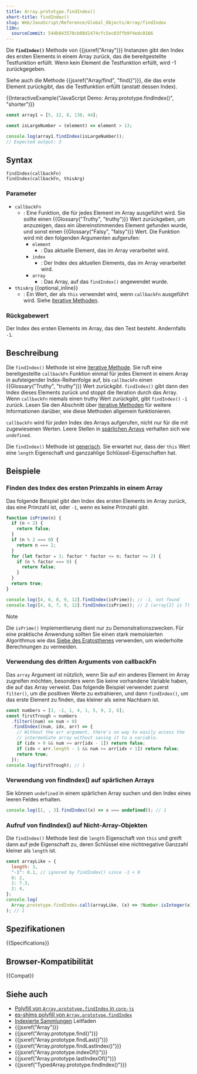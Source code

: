 ```yaml
---
title: Array.prototype.findIndex()
short-title: findIndex()
slug: Web/JavaScript/Reference/Global_Objects/Array/findIndex
l10n:
  sourceCommit: 544b843570cb08d1474cfc5ec03ffb9f4edc0166
---
```


Die **`findIndex()`** Methode von {{jsxref("Array")}} Instanzen gibt den Index des ersten Elements in einem Array zurück, das die bereitgestellte Testfunktion erfüllt. Wenn kein Element die Testfunktion erfüllt, wird -1 zurückgegeben.

Siehe auch die Methode {{jsxref("Array/find", "find()")}}, die das erste Element zurückgibt, das die Testfunktion erfüllt (anstatt dessen Index).

{{InteractiveExample("JavaScript Demo: Array.prototype.findIndex()", "shorter")}}

```js interactive-example
const array1 = [5, 12, 8, 130, 44];

const isLargeNumber = (element) => element > 13;

console.log(array1.findIndex(isLargeNumber));
// Expected output: 3
```

## Syntax

```js-nolint
findIndex(callbackFn)
findIndex(callbackFn, thisArg)
```

### Parameter

- `callbackFn`
  - : Eine Funktion, die für jedes Element im Array ausgeführt wird. Sie sollte einen {{Glossary("Truthy", "truthy")}} Wert zurückgeben, um anzuzeigen, dass ein übereinstimmendes Element gefunden wurde, und sonst einen {{Glossary("Falsy", "falsy")}} Wert. Die Funktion wird mit den folgenden Argumenten aufgerufen:
    - `element`
      - : Das aktuelle Element, das im Array verarbeitet wird.
    - `index`
      - : Der Index des aktuellen Elements, das im Array verarbeitet wird.
    - `array`
      - : Das Array, auf das `findIndex()` angewendet wurde.
- `thisArg` {{optional_inline}}
  - : Ein Wert, der als `this` verwendet wird, wenn `callbackFn` ausgeführt wird. Siehe [iterative Methoden](/de/docs/Web/JavaScript/Reference/Global_Objects/Array#iterative_methods).

### Rückgabewert

Der Index des ersten Elements im Array, das den Test besteht. Andernfalls `-1`.

## Beschreibung

Die `findIndex()` Methode ist eine [iterative Methode](/de/docs/Web/JavaScript/Reference/Global_Objects/Array#iterative_methods). Sie ruft eine bereitgestellte `callbackFn` Funktion einmal für jedes Element in einem Array in aufsteigender Index-Reihenfolge auf, bis `callbackFn` einen {{Glossary("Truthy", "truthy")}} Wert zurückgibt. `findIndex()` gibt dann den Index dieses Elements zurück und stoppt die Iteration durch das Array. Wenn `callbackFn` niemals einen truthy Wert zurückgibt, gibt `findIndex()` `-1` zurück. Lesen Sie den Abschnitt über [iterative Methoden](/de/docs/Web/JavaScript/Reference/Global_Objects/Array#iterative_methods) für weitere Informationen darüber, wie diese Methoden allgemein funktionieren.

`callbackFn` wird für _jeden_ Index des Arrays aufgerufen, nicht nur für die mit zugewiesenen Werten. Leere Stellen in [spärlichen Arrays](/de/docs/Web/JavaScript/Guide/Indexed_collections#sparse_arrays) verhalten sich wie `undefined`.

Die `findIndex()` Methode ist [generisch](/de/docs/Web/JavaScript/Reference/Global_Objects/Array#generic_array_methods). Sie erwartet nur, dass der `this` Wert eine `length` Eigenschaft und ganzzahlige Schlüssel-Eigenschaften hat.

## Beispiele

### Finden des Index des ersten Primzahls in einem Array

Das folgende Beispiel gibt den Index des ersten Elements im Array zurück, das eine Primzahl ist, oder `-1`, wenn es keine Primzahl gibt.

```js
function isPrime(n) {
  if (n < 2) {
    return false;
  }
  if (n % 2 === 0) {
    return n === 2;
  }
  for (let factor = 3; factor * factor <= n; factor += 2) {
    if (n % factor === 0) {
      return false;
    }
  }
  return true;
}

console.log([4, 6, 8, 9, 12].findIndex(isPrime)); // -1, not found
console.log([4, 6, 7, 9, 12].findIndex(isPrime)); // 2 (array[2] is 7)
```

> [!NOTE]
> Die `isPrime()` Implementierung dient nur zu Demonstrationszwecken. Für eine praktische Anwendung sollten Sie einen stark memoisierten Algorithmus wie das [Siebe des Eratosthenes](https://de.wikipedia.org/wiki/Sieb_des_Eratosthenes) verwenden, um wiederholte Berechnungen zu vermeiden.

### Verwendung des dritten Arguments von callbackFn

Das `array` Argument ist nützlich, wenn Sie auf ein anderes Element im Array zugreifen möchten, besonders wenn Sie keine vorhandene Variable haben, die auf das Array verweist. Das folgende Beispiel verwendet zuerst `filter()`, um die positiven Werte zu extrahieren, und dann `findIndex()`, um das erste Element zu finden, das kleiner als seine Nachbarn ist.

```js
const numbers = [3, -1, 1, 4, 1, 5, 9, 2, 6];
const firstTrough = numbers
  .filter((num) => num > 0)
  .findIndex((num, idx, arr) => {
    // Without the arr argument, there's no way to easily access the
    // intermediate array without saving it to a variable.
    if (idx > 0 && num >= arr[idx - 1]) return false;
    if (idx < arr.length - 1 && num >= arr[idx + 1]) return false;
    return true;
  });
console.log(firstTrough); // 1
```

### Verwendung von findIndex() auf spärlichen Arrays

Sie können `undefined` in einem spärlichen Array suchen und den Index eines leeren Feldes erhalten.

```js
console.log([1, , 3].findIndex((x) => x === undefined)); // 1
```

### Aufruf von findIndex() auf Nicht-Array-Objekten

Die `findIndex()` Methode liest die `length` Eigenschaft von `this` und greift dann auf jede Eigenschaft zu, deren Schlüssel eine nichtnegative Ganzzahl kleiner als `length` ist.

```js
const arrayLike = {
  length: 3,
  "-1": 0.1, // ignored by findIndex() since -1 < 0
  0: 2,
  1: 7.3,
  2: 4,
};
console.log(
  Array.prototype.findIndex.call(arrayLike, (x) => !Number.isInteger(x)),
); // 1
```

## Spezifikationen

{{Specifications}}

## Browser-Kompatibilität

{{Compat}}

## Siehe auch

- [Polyfill von `Array.prototype.findIndex` in `core-js`](https://github.com/zloirock/core-js#ecmascript-array)
- [es-shims polyfill von `Array.prototype.findIndex`](https://www.npmjs.com/package/array.prototype.findindex)
- [Indexierte Sammlungen](/de/docs/Web/JavaScript/Guide/Indexed_collections) Leitfaden
- {{jsxref("Array")}}
- {{jsxref("Array.prototype.find()")}}
- {{jsxref("Array.prototype.findLast()")}}
- {{jsxref("Array.prototype.findLastIndex()")}}
- {{jsxref("Array.prototype.indexOf()")}}
- {{jsxref("Array.prototype.lastIndexOf()")}}
- {{jsxref("TypedArray.prototype.findIndex()")}}
